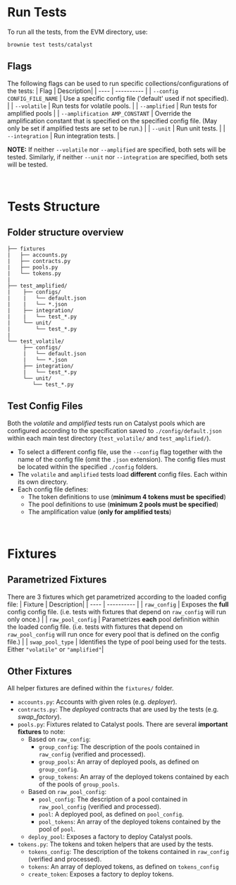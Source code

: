 # Run Tests
To run all the tests, from the EVM directory, use:
```
brownie test tests/catalyst
```

## Flags
The following flags can be used to run specific collections/configurations of the tests:
| Flag                           | Description|
| ----                           | ---------- |
| `--config CONFIG_FILE_NAME`    | Use a specific config file ('default' used if not specified).  |
| `--volatile`                   | Run tests for volatile pools.  |
| `--amplified`                  | Run tests for amplified pools  |
| `--amplification AMP_CONSTANT` | Override the amplification constant that is specified on the specified config file. (May only be set if amplified tests are set to be run.)  |
| `--unit`                       | Run unit tests.  |
| `--integration`                | Run integration tests.  |

**NOTE:** If neither `--volatile` nor `--amplified` are specified, both sets will be tested. Similarly, if neither `--unit` nor `--integration` are specified, both sets will be tested.

<br/>

# Tests Structure
## Folder structure overview
```
├── fixtures
|   ├── accounts.py
|   ├── contracts.py
|   ├── pools.py
|   └── tokens.py
|
├── test_amplified/
|    ├── configs/
|    |   └── default.json
|    |   └── *.json
|    ├── integration/
|    |   └── test_*.py
|    └── unit/
|        └── test_*.py
|
└── test_volatile/
     ├── configs/
     |   └── default.json
     |   └── *.json
     ├── integration/
     |   └── test_*.py
     └── unit/
        └── test_*.py
```

## Test Config Files
Both the *volatile* and *amplified* tests run on Catalyst pools which are configured according to the specification saved to `./config/default.json` within each main test directory (`test_volatile/` and `test_amplified/`).
- To select a different config file, use the `--config` flag together with the name of the config file (omit the `.json` extension). The config files must be located within the specified `./config` folders.
- The `volatile` and `amplified` tests load **different** config files. Each within its own directory.
- Each config file defines:
    - The token definitions to use (**minimum 4 tokens must be specified**)
    - The pool definitions to use (**minimum 2 pools must be specified**)
    - The amplification value (**only for amplified tests**)

<br/>

# Fixtures
## Parametrized Fixtures
There are 3 fixtures which get parametrized according to the loaded config file:
| Fixture           | Description|
| ----              | ---------- |
| `raw_config`      | Exposes the **full** config config file. (i.e. tests with fixtures that depend on `raw_config` will run only once.) |
| `raw_pool_config` | Parametrizes **each** pool definition within the loaded config file. (i.e. tests with fixtures that depend on `raw_pool_config` will run once for every pool that is defined on the config file.) |
| `swap_pool_type`  | Identifies the type of pool being used for the tests. Either `"volatile"` or `"amplified"`|
## Other Fixtures
All helper fixtures are defined within the `fixtures/` folder.

- `accounts.py`: Accounts with given roles (e.g. *deployer*).
- `contracts.py`: The *deployed* contracts that are used by the tests (e.g. *swap_factory*).
- `pools.py`: Fixtures related to Catalyst pools. There are several **important fixtures** to note:
    - Based on `raw_config`:
        - `group_config`: The description of the pools contained in `raw_config` (verified and processed).
        - `group_pools`: An array of deployed pools, as defined on `group_config`.
        - `group_tokens`: An array of the deployed tokens contained by each of the pools of `group_pools`.
    - Based on `raw_pool_config`:
        - `pool_config`: The description of a pool contained in `raw_pool_config` (verified and processed).
        - `pool`: A deployed pool, as defined on `pool_config`.
        - `pool_tokens`: An array of the deployed tokens contained by the pool of `pool`.
    - `deploy_pool`: Exposes a factory to deploy Catalyst pools.
- `tokens.py`: The tokens and token helpers that are used by the tests.
    - `tokens_config`: The description of the tokens contained in `raw_config` (verified and processed).
    - `tokens`: An array of deployed tokens, as defined on `tokens_config`
    - `create_token`: Exposes a factory to deploy tokens.
